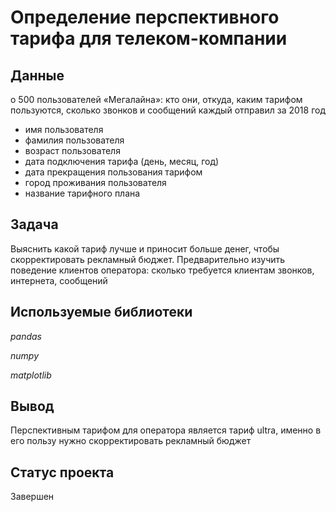 # Определение перспективного тарифа для телеком-компании


## Данные

о 500 пользователей «Мегалайна»: кто они, откуда, каким тарифом пользуются, сколько звонков и сообщений каждый отправил за 2018 год
- имя пользователя
- фамилия пользователя
- возраст пользователя
- дата подключения тарифа (день, месяц, год)
- дата прекращения пользования тарифом
- город проживания пользователя
- название тарифного плана

## Задача

Выяснить какой тариф лучше и приносит больше денег, чтобы скорректировать рекламный бюджет. Предварительно изучить поведение клиентов оператора: сколько требуется клиентам звонков, интернета, сообщений 

## Используемые библиотеки
*pandas*

*numpy*

*matplotlib*

## Вывод

Перспективным тарифом для оператора является тариф ultra, именно в его пользу нужно скорректировать рекламный бюджет

## Статус проекта 

Завершен
